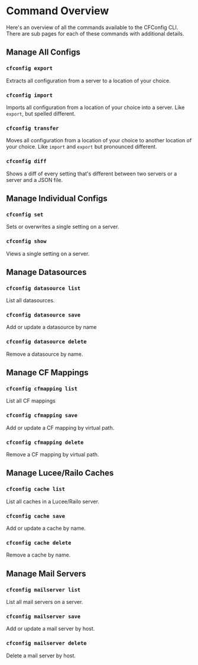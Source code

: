 # Command Overview

Here's an overview of all the commands available to the CFConfig CLI. There are sub pages for each of these commands with additional details.

## Manage All Configs

### `cfconfig export`

Extracts all configuration from a server to a location of your choice.

### `cfconfig import`

Imports all configuration from a location of your choice into a server. Like `export`, but spelled different.

### `cfconfig transfer`

Moves all configuration from a location of your choice to another location of your choice. Like `import` and `export` but pronounced different.

### `cfconfig diff`

Shows a diff of every setting that's different between two servers or a server and a JSON file.

## Manage Individual Configs

### `cfconfig set`

Sets or overwrites a single setting on a server.

### `cfconfig show`

Views a single setting on a server.

## Manage Datasources

### `cfconfig datasource list`

List all datasources.

### `cfconfig datasource save`

Add or update a datasource by name

### `cfconfig datasource delete`

Remove a datasource by name.

## Manage CF Mappings

### `cfconfig cfmapping list`

List all CF mappings

### `cfconfig cfmapping save`

Add or update a CF mapping by virtual path.

### `cfconfig cfmapping delete`

Remove a CF mapping by virtual path.

## Manage Lucee/Railo Caches

### `cfconfig cache list`

List all caches in a Lucee/Railo server.

### `cfconfig cache save`

Add or update a cache by name.

### `cfconfig cache delete`

Remove a cache by name.

## Manage Mail Servers

### `cfconfig mailserver list`

List all mail servers on a server.

### `cfconfig mailserver save`

Add or update a mail server by host.

### `cfconfig mailserver delete`

Delete a mail server by host.

